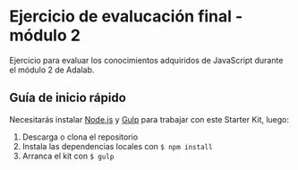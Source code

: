 # Ejercicio de evalucación final - módulo 2

Ejercicio para evaluar los conocimientos adquiridos de JavaScript durante el módulo 2 de Adalab.

## Guía de inicio rápido
Necesitarás instalar [Node.js](https://nodejs.org/) y [Gulp](https://gulpjs.com) para trabajar con este Starter Kit, luego:
1. Descarga o clona el repositorio
2. Instala las dependencias locales con `$ npm install`
3. Arranca el kit con `$ gulp`




